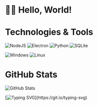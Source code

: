   # 👋🏻 Hello, World!

# Technologies & Tools

![NodeJS](https://img.shields.io/badge/NodeJS-1e4273?style=for-the-badge&logo=node.js&logoColor=white)
![Electron](https://img.shields.io/badge/Electron-2b3a55?style=for-the-badge&logo=electron&logoColor=white)
![Python](https://img.shields.io/badge/Python-44273c?style=for-the-badge&logo=python&logoColor=white)
![SQLite](https://img.shields.io/badge/SQLite-3d2e40?style=for-the-badge&logo=sqlite&logoColor=white)

![Windows](https://img.shields.io/badge/Windows-2d333b?style=for-the-badge&logo=windows&logoColor=white)
![Linux](https://img.shields.io/badge/Linux-2d333b?style=for-the-badge&logo=linux&logoColor=white)

# GitHub Stats

<img src="https://github-readme-stats.vercel.app/api?username=nezzixccc&show_icons=true&hide_title=true&hide_border=true&bg_color=22272e&text_color=adbac7&icon_color=909dab&title_color=539bf5&ring_color=c96198" alt="GitHub Stats">

[![Typing SVG](https://readme-typing-svg.herokuapp.com?font=JetBrains+Mono&size=14&duration=3000&color=539BF5&center=true&vCenter=true&repeat=false&width=435&lines=Thanks+for+visiting!)](https://git.io/typing-svg)
